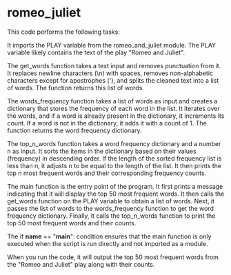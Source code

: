 # romeo_juliet

This code performs the following tasks:

It imports the PLAY variable from the romeo_and_juliet module. The PLAY variable likely contains the text of the play "Romeo and Juliet".

The get_words function takes a text input and removes punctuation from it. It replaces newline characters (\n) with spaces, removes non-alphabetic characters except for apostrophes ('), and splits the cleaned text into a list of words. The function returns this list of words.

The words_frequency function takes a list of words as input and creates a dictionary that stores the frequency of each word in the list. It iterates over the words, and if a word is already present in the dictionary, it increments its count. If a word is not in the dictionary, it adds it with a count of 1. The function returns the word frequency dictionary.

The top_n_words function takes a word frequency dictionary and a number n as input. It sorts the items in the dictionary based on their values (frequency) in descending order. If the length of the sorted frequency list is less than n, it adjusts n to be equal to the length of the list. It then prints the top n most frequent words and their corresponding frequency counts.

The main function is the entry point of the program. It first prints a message indicating that it will display the top 50 most frequent words. It then calls the get_words function on the PLAY variable to obtain a list of words. Next, it passes the list of words to the words_frequency function to get the word frequency dictionary. Finally, it calls the top_n_words function to print the top 50 most frequent words and their counts.

The if __name__ == "__main__": condition ensures that the main function is only executed when the script is run directly and not imported as a module.

When you run the code, it will output the top 50 most frequent words from the "Romeo and Juliet" play along with their counts.
